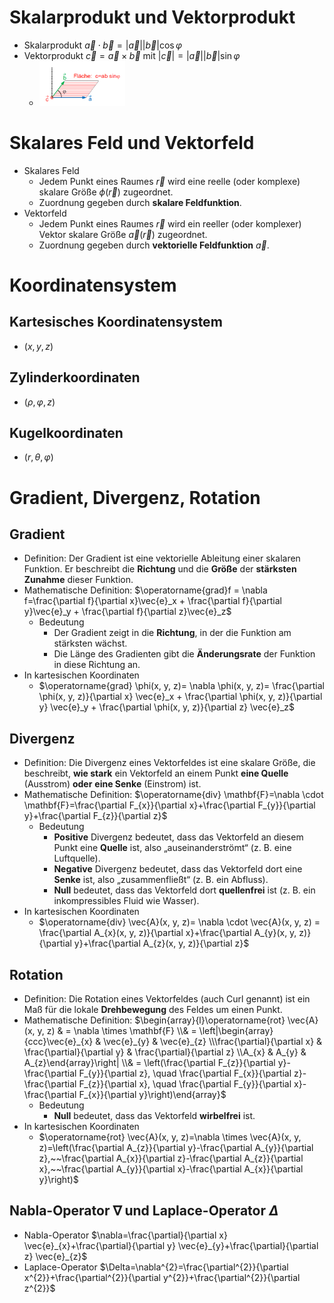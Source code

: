 # Skalarprodukt und Vektorprodukt 
- Skalarprodukt $\vec{a} \cdot \vec{b}=|\vec{a}||\vec{b}| \cos \varphi$ 
- Vektorprodukt $\vec{c}=\vec{a} \times \vec{b}$ mit $|\vec{c}|=|\vec{a}||\vec{b}| \sin \varphi$ 
	- <img src="https://raw.githubusercontent.com/xiaomeng-huang-study/images_Theoretische_Elektrotechnik/refs/heads/main/Scrennshot_2025-03-24_21-50-47.png?raw=" width="30%" /> 



# Skalares Feld und Vektorfeld 
- Skalares Feld 
	- Jedem Punkt eines Raumes $\overrightarrow{r}$ wird eine reelle (oder komplexe) skalare Größe $\phi(\overrightarrow{r})$ zugeordnet. 
	- Zuordnung gegeben durch **skalare Feldfunktion**. 
- Vektorfeld 
	- Jedem Punkt eines Raumes $\overrightarrow{r}$ wird ein reeller (oder komplexer) Vektor skalare Größe $\overrightarrow{a}(\overrightarrow{r})$ zugeordnet. 
	- Zuordnung gegeben durch **vektorielle Feldfunktion** $\overrightarrow{a}$. 


# Koordinatensystem 
## Kartesisches Koordinatensystem 
- $(x, y, z)$ 

## Zylinderkoordinaten 
- $(\rho, \varphi, z)$  

## Kugelkoordinaten 
- $(r, \theta, \varphi)$ 


# Gradient, Divergenz, Rotation
## Gradient 
- Definition: Der Gradient ist eine vektorielle Ableitung einer skalaren Funktion. Er beschreibt die **Richtung** und die **Größe** der **stärksten Zunahme** dieser Funktion. 
- Mathematische Definition: $\operatorname{grad}f = \nabla f=\frac{\partial f}{\partial x}\vec{e}_x + \frac{\partial f}{\partial y}\vec{e}_y + \frac{\partial f}{\partial z}\vec{e}_z$ 
	- Bedeutung 
		- Der Gradient zeigt in die **Richtung**, in der die Funktion am stärksten wächst. 
		- Die Länge des Gradienten gibt die **Änderungsrate** der Funktion in diese Richtung an. 
- In kartesischen Koordinaten 
	- $\operatorname{grad} \phi(x, y, z)= \nabla \phi(x, y, z)= \frac{\partial \phi(x, y, z)}{\partial x} \vec{e}_x + \frac{\partial \phi(x, y, z)}{\partial y} \vec{e}_y + \frac{\partial \phi(x, y, z)}{\partial z} \vec{e}_z$ 

## Divergenz 
- Definition: Die Divergenz eines Vektorfeldes ist eine skalare Größe, die beschreibt, **wie stark** ein Vektorfeld an einem Punkt **eine Quelle** (Ausstrom) **oder** **eine Senke** (Einstrom) ist. 
- Mathematische Definition: $\operatorname{div} \mathbf{F}=\nabla \cdot \mathbf{F}=\frac{\partial F_{x}}{\partial x}+\frac{\partial F_{y}}{\partial y}+\frac{\partial F_{z}}{\partial z}$ 
	- Bedeutung 
		- **Positive** Divergenz bedeutet, dass das Vektorfeld an diesem Punkt eine **Quelle** ist, also „auseinanderströmt“ (z. B. eine Luftquelle). 
		- **Negative** Divergenz bedeutet, dass das Vektorfeld dort eine **Senke** ist, also „zusammenfließt“ (z. B. ein Abfluss). 
		- **Null** bedeutet, dass das Vektorfeld dort **quellenfrei** ist (z. B. ein inkompressibles Fluid wie Wasser). 
- In kartesischen Koordinaten 
	- $\operatorname{div} \vec{A}(x, y, z)= \nabla \cdot \vec{A}(x, y, z) = \frac{\partial A_{x}(x, y, z)}{\partial x}+\frac{\partial A_{y}(x, y, z)}{\partial y}+\frac{\partial A_{z}(x, y, z)}{\partial z}$ 

## Rotation 
- Definition: Die Rotation eines Vektorfeldes (auch Curl genannt) ist ein Maß für die lokale **Drehbewegung** des Feldes um einen Punkt. 
- Mathematische Definition: $\begin{array}{l}\operatorname{rot} \vec{A}(x, y, z) & = \nabla \times \mathbf{F} \\& = \left|\begin{array}{ccc}\vec{e}_{x} & \vec{e}_{y} & \vec{e}_{z} \\\frac{\partial}{\partial x} & \frac{\partial}{\partial y} & \frac{\partial}{\partial z} \\A_{x} & A_{y} & A_{z}\end{array}\right| \\& = \left(\frac{\partial F_{z}}{\partial y}-\frac{\partial F_{y}}{\partial z}, \quad \frac{\partial F_{x}}{\partial z}-\frac{\partial F_{z}}{\partial x}, \quad \frac{\partial F_{y}}{\partial x}-\frac{\partial F_{x}}{\partial y}\right)\end{array}$ 
	- Bedeutung 
		- **Null** bedeutet, dass das Vektorfeld **wirbelfrei** ist. 
- In kartesischen Koordinaten 
	- $\operatorname{rot} \vec{A}(x, y, z)=\nabla \times \vec{A}(x, y, z)=\left(\frac{\partial A_{z}}{\partial y}-\frac{\partial A_{y}}{\partial z},~~\frac{\partial A_{x}}{\partial z}-\frac{\partial A_{z}}{\partial x},~~\frac{\partial A_{y}}{\partial x}-\frac{\partial A_{x}}{\partial y}\right)$ 

## Nabla-Operator $\nabla$ und Laplace-Operator $\Delta$ 
- Nabla-Operator $\nabla=\frac{\partial}{\partial x} \vec{e}_{x}+\frac{\partial}{\partial y} \vec{e}_{y}+\frac{\partial}{\partial z} \vec{e}_{z}$ 
- Laplace-Operator $\Delta=\nabla^{2}=\frac{\partial^{2}}{\partial x^{2}}+\frac{\partial^{2}}{\partial y^{2}}+\frac{\partial^{2}}{\partial z^{2}}$ 

